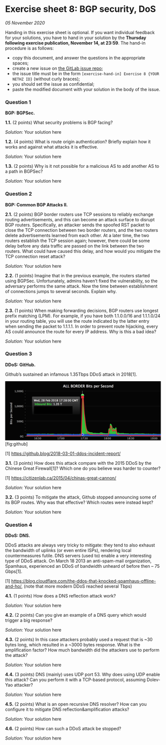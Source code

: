 # Exercise sheet 8: BGP security, DoS

*05 November 2020*

Handing in this exercise sheet is optional.
If you want individual feedback for your solutions, you have to hand in your solution by the **Thursday following exercise publication, November 14, at 23:59**.
The hand-in procedure is as follows:

- copy this document, and answer the questions in the appropriate spaces;
- create a new issue on [the GitLab issue repo](https://gitlab.inf.ethz.ch/PRV-PERRIG/netsec-course/netsec-2020-issues);
- the issue title must be in the form `[exercise-hand-in] Exercise 8 {YOUR NETHZ ID}` (without curly braces); 
- you should set the issue as confidential;
- paste the modified document with your solution in the body of the issue. 

### Question 1 
**BGP: BGPSec.**  

**1.1.** (2 points)
What security problems is BGP facing?

*Solution:* Your solution here

**1.2.** (4 points)
What is route origin authentication? Briefly explain how it works and
against what attacks it is effective.

*Solution:* Your solution here

**1.3.** (2 points)
Why is it not possible for a malicious AS to add another AS to a path in
BGPSec?

*Solution:* Your solution here

### Question 2 
**BGP: Common BGP Attacks II.**

**2.1.** (2 points)
BGP border routers use TCP sessions to reliably exchange routing
advertisements, and this can become an attack surface to disrupt BGP
routers. Specifically, an attacker sends the spoofed RST packet to close
the TCP connection between two border routers, and the two routers
delete advertisements learned from each other. At a later time, the two
routers establish the TCP session again; however, there could be some
delay before any data traffic are passed on the link between the two
routers. What could have caused this delay, and how would you mitigate
the TCP connection reset attack?

*Solution:* Your solution here

**2.2.** (1 points)
Imagine that in the previous example, the routers started using BGPSec.
Unfortunately, admins haven’t fixed the vulnerability, so the adversary
performs the same attack. Now the time between establishment of
connections jumps to several seconds. Explain why.

*Solution:* Your solution here

**2.3.** (1 points)
When making forwarding decisions, BGP routers use longest prefix
matching (LPM). For example, if you have both 1.1.0.0/16 and 1.1.1.0/24
in your routing table, you will use the route indicated by the latter
entry when sending the packet to 1.1.1.1. In order to prevent route
hijacking, every AS could announce the route for every IP address. Why
is this a bad idea?

*Solution:* Your solution here

### Question 3 
**DDoS: GitHub.**  

Github’s sustained an infamous 1.35Tbps DDoS attack in 2018[1].

<img src="assets/github.png" id="fig:github" alt="image" /> <span
id="fig:github" label="fig:github">\[fig:github\]</span>

[1] <https://github.blog/2018-03-01-ddos-incident-report/>

**3.1.** (3 points)
How does this attack compare with the 2015 DDoS by the Chinese Great
Firewall[1]? Which one do you believe was harder to counter?

[1] <https://citizenlab.ca/2015/04/chinas-great-cannon/>

*Solution:* Your solution here

**3.2.** (3 points)
To mitigate the attack, Github stopped announcing some of its BGP
routes. Why was that effective? Which routes were instead kept?

*Solution:* Your solution here


### Question 4 
**DDoS: DNS.**  

DDoS attacks are always very tricky to mitigate: they tend to also
exhaust the bandwidth of uplinks (or even entire ISPs), rendering local
countermeasures futile. DNS servers (used to) enable a very interesting
type of DDoS attack. On March 18 2013 an anti-spam-mail organization,
Spamhaus, experienced an DDoS of bandwidth unheard of before then – 75
Gbps[1].

[1] <https://blog.cloudflare.com/the-ddos-that-knocked-spamhaus-offline-and-ho/>,
(note that more modern DDoS reached several Tbps)

**4.1.** (1 points)
How does a DNS reflection attack work?

*Solution:* Your solution here

**4.2.** (2 points)
Can you give an example of a DNS query which would trigger a big response?

*Solution:* Your solution here

**4.3.** (2 points)
In this case attackers probably used a request that is \~30 bytes long, 
which resulted in a \~3000 bytes response. What is the amplification factor? 
How much bandwidth did the attackers use to perform the attack?

*Solution:* Your solution here

**4.4.** (3 points)
DNS (mainly) uses UDP port 53. Why does using UDP enable this attack? Can 
you perform it with a TCP-based protocol, assuming Dolev-Yao attacker?

*Solution:* Your solution here

**4.5.** (2 points)
What is an open recursive DNS resolver? How can you configure it to
mitigate DNS reflection&amplification attacks?

*Solution:* Your solution here

**4.6.** (2 points)
How can such a DDoS attack be stopped?

*Solution:* Your solution here

